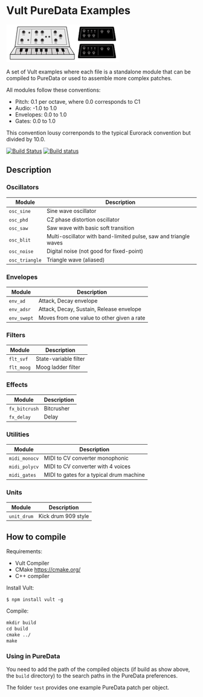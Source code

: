 # Vult PureData Examples

![Vult-Synths](other/synths.png?raw=true "Vult-Synths")

A set of Vult examples where each file is a standalone module that can be compiled to PureData or used to assemble more complex patches.

All modules follow these conventions:
- Pitch: 0.1 per octave, where 0.0 corresponds to C1
- Audio: -1.0 to 1.0
- Envelopes: 0.0 to 1.0
- Gates: 0.0 to 1.0

This convention lousy correnponds to the typical Eurorack convention but divided by 10.0.

[![Build Status](https://travis-ci.org/modlfo/vult-examples.svg?branch=master)](https://travis-ci.org/modlfo/vult-examples) [![Build status](https://ci.appveyor.com/api/projects/status/ws3udr07ll08aibx?svg=true)](https://ci.appveyor.com/project/modlfo/vult-examples)



## Description

### Oscillators

| Module | Description|
|------- | ---------- |
| `osc_sine`    | Sine wave oscillator
| `osc_phd`     | CZ phase distortion oscillator
| `osc_saw`     | Saw wave with basic soft transition
| `osc_blit`    | Multi-oscillator with band-limited pulse, saw and triangle waves
| `osc_noise`   | Digital noise (not good for fixed-point)
| `osc_triangle` | Triangle wave (aliased)

### Envelopes

| Module | Description|
|------- | ---------- |
| `env_ad`      | Attack, Decay envelope
| `env_adsr`    | Attack, Decay, Sustain, Release envelope
| `env_swept`   | Moves from one value to other given a rate

### Filters

| Module | Description|
|------- | ---------- |
| `flt_svf`     | State-variable filter
| `flt_moog`    | Moog ladder filter

### Effects

| Module | Description|
|------- | ---------- |
| `fx_bitcrush` | Bitcrusher
| `fx_delay`    | Delay

### Utilities

| Module | Description|
|------- | ---------- |
| `midi_monocv` | MIDI to CV converter monophonic
| `midi_polycv` | MIDI to CV converter with 4 voices
| `midi_gates`  | MIDI to gates for a typical drum machine

### Units

| Module | Description|
|------- | ---------- |
| `unit_drum` | Kick drum 909 style

## How to compile

Requirements:

- Vult Compiler
- CMake https://cmake.org/
- C++ compiler

Install Vult:

```
$ npm install vult -g
```

Compile:

```
mkdir build
cd build
cmake ../
make
```

### Using in PureData

You need to add the path of the compiled objects (if build as show above, the `build` directory) to the search paths in the PureData preferences.

The folder `test` provides one example PureData patch per object.


